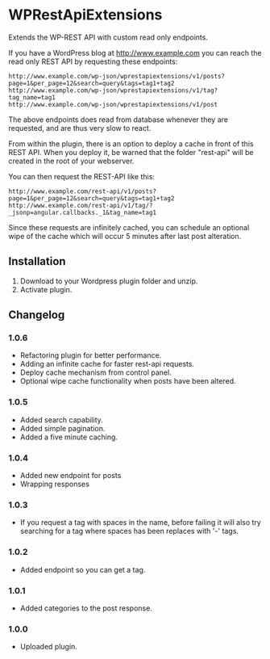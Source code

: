 # WPRestApiExtensions

Extends the WP-REST API with custom read only endpoints.

If you have a WordPress blog at http://www.example.com you can reach the read only REST API by requesting these endpoints:

    http://www.example.com/wp-json/wprestapiextensions/v1/posts?page=1&per_page=12&search=query&tags=tag1+tag2
    http://www.example.com/wp-json/wprestapiextensions/v1/tag?tag_name=tag1
    http://www.example.com/wp-json/wprestapiextensions/v1/post
    
The above endpoints does read from database whenever they are requested, and are thus very slow to react. 

From within the plugin, there is an option to deploy a cache in front of this REST API. When you deploy it, be warned that the folder "rest-api" will be created in the root of your webserver.

You can then request the REST-API like this:

    http://www.example.com/rest-api/v1/posts?page=1&per_page=12&search=query&tags=tag1+tag2
    http://www.example.com/rest-api/v1/tag/?_jsonp=angular.callbacks._1&tag_name=tag1

Since these requests are infinitely cached, you can schedule an optional wipe of the cache which will occur 5 minutes after last post alteration.

## Installation

1. Download to your Wordpress plugin folder and unzip.
2. Activate plugin.

## Changelog

### 1.0.6
* Refactoring plugin for better performance.
* Adding an infinite cache for faster rest-api requests.
* Deploy cache mechanism from control panel.
* Optional wipe cache functionality when posts have been altered.

### 1.0.5
* Added search capability.
* Added simple pagination.
* Added a five minute caching.

### 1.0.4
* Added new endpoint for posts
* Wrapping responses

### 1.0.3
* If you request a tag with spaces in the name, before failing it will also try searching for a tag where spaces has been replaces with '-' tags.

### 1.0.2
* Added endpoint so you can get a tag.

### 1.0.1
* Added categories to the post response.

### 1.0.0
* Uploaded plugin.

[//]: title (WPRestApiExtensions)
[//]: category (work)
[//]: start_date (20151030)
[//]: end_date (#)
[//]: excerpt (WordPress plugin that extends the WP-REST API with custom read only endpoints.)
[//]: tag (GitHub)
[//]: tag (WordPress)
[//]: tag (PHP)
[//]: url_github (https://github.com/larjen/WPRestApiExtensions)
[//]: url_demo (#)
[//]: url_wordpress (https://wordpress.org/plugins/WPRestApiExtensions/)
[//]: url_download (https://github.com/larjen/WPRestApiExtensions/archive/master.zip)